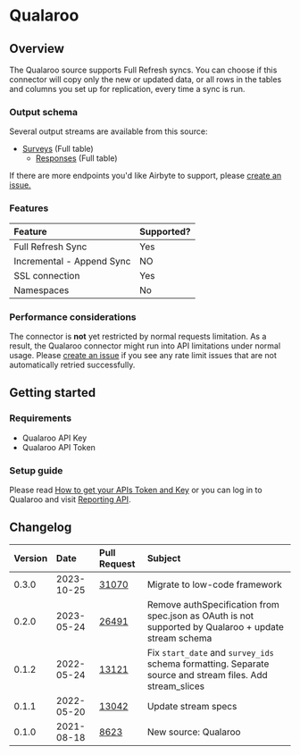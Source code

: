 # Qualaroo

## Overview

The Qualaroo source supports Full Refresh syncs. You can choose if this connector will copy only the
new or updated data, or all rows in the tables and columns you set up for replication, every time a
sync is run.

### Output schema

Several output streams are available from this source:

- [Surveys](https://help.qualaroo.com/hc/en-us/articles/201969438-The-REST-Reporting-API) \(Full
  table\)
  - [Responses](https://help.qualaroo.com/hc/en-us/articles/201969438-The-REST-Reporting-API) \(Full
    table\)

If there are more endpoints you'd like Airbyte to support, please
[create an issue.](https://github.com/airbytehq/airbyte/issues/new/choose)

### Features

| Feature                   | Supported? |
| :------------------------ | :--------- |
| Full Refresh Sync         | Yes        |
| Incremental - Append Sync | NO         |
| SSL connection            | Yes        |
| Namespaces                | No         |

### Performance considerations

The connector is **not** yet restricted by normal requests limitation. As a result, the Qualaroo
connector might run into API limitations under normal usage. Please
[create an issue](https://github.com/airbytehq/airbyte/issues) if you see any rate limit issues that
are not automatically retried successfully.

## Getting started

### Requirements

- Qualaroo API Key
- Qualaroo API Token

### Setup guide

<!-- markdown-link-check-disable-next-line -->

Please read
[How to get your APIs Token and Key](https://help.qualaroo.com/hc/en-us/articles/201969438-The-REST-Reporting-API)
or you can log in to Qualaroo and visit [Reporting API](https://app.qualaroo.com/account).

## Changelog

| Version | Date       | Pull Request                                             | Subject                                                                                                  |
| :------ | :--------- | :------------------------------------------------------- | :------------------------------------------------------------------------------------------------------- |
| 0.3.0   | 2023-10-25 | [31070](https://github.com/airbytehq/airbyte/pull/31070) | Migrate to low-code framework                                                                            |
| 0.2.0   | 2023-05-24 | [26491](https://github.com/airbytehq/airbyte/pull/26491) | Remove authSpecification from spec.json as OAuth is not supported by Qualaroo + update stream schema     |
| 0.1.2   | 2022-05-24 | [13121](https://github.com/airbytehq/airbyte/pull/13121) | Fix `start_date` and `survey_ids` schema formatting. Separate source and stream files. Add stream_slices |
| 0.1.1   | 2022-05-20 | [13042](https://github.com/airbytehq/airbyte/pull/13042) | Update stream specs                                                                                      |
| 0.1.0   | 2021-08-18 | [8623](https://github.com/airbytehq/airbyte/pull/8623)   | New source: Qualaroo                                                                                     |
